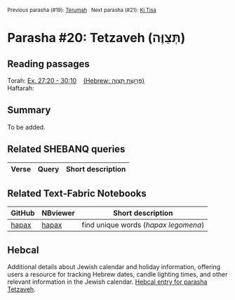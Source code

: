 
<sup>Previous parasha (#19): <a href="../19%20-%20Terumah/README.md#start">Terumah</a> &nbsp;&nbsp;Next parasha (#21): <a href="../21%20-%20Ki%20Tisa/README.md#start">Ki Tisa</a></sup>

# Parasha #20: Tetzaveh (תְּצַוֶּה)

## Reading passages

Torah: [Ex. 27:20 - 30:10](https://www.stepbible.org/?q=version=NASB2020|reference=Ex.27:20-30:10&options=HNVUG) &nbsp;&nbsp; [(Hebrew: פָּרָשַׁת תְּצַוֶּה)](https://tikkun.io/#/p/tetzaveh)<br>
Haftarah: 

## Summary

To be added.

## Related SHEBANQ queries

Verse | Query | Short description
--- | --- | --- 


## Related Text-Fabric Notebooks

GitHub | NBviewer | Short description
---|---|---
[hapax](hapax.ipynb) | [hapax](https://nbviewer.org/github/tonyjurg/Parashot/blob/main/WeeklyParasha/20%20-%20Tetzaveh/hapax.ipynb)| find unique words (*hapax legomena*)

## Hebcal

Additional details about Jewish calendar and holiday information, offering users a resource for tracking Hebrew dates, candle lighting times, and other relevant information in the Jewish calendar. [Hebcal entry for parasha Tetzaveh](https://www.hebcal.com/sedrot/tetzaveh).

